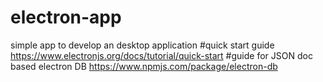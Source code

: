 # electron-app
simple app to develop an desktop application
#quick start guide
https://www.electronjs.org/docs/tutorial/quick-start
#guide for JSON doc based electron DB
https://www.npmjs.com/package/electron-db
